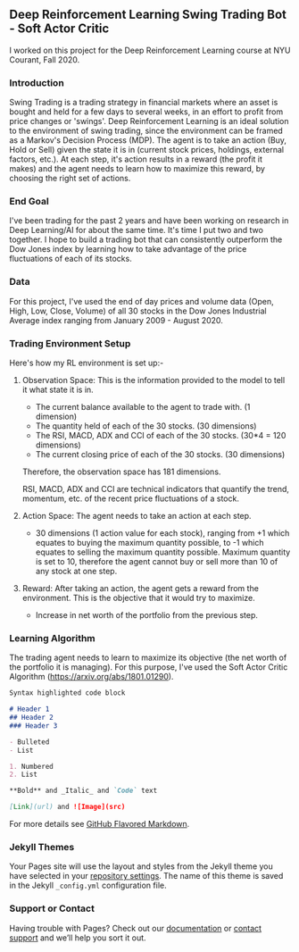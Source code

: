 ## Deep Reinforcement Learning Swing Trading Bot - Soft Actor Critic

I worked on this project for the Deep Reinforcement Learning course at NYU Courant, Fall 2020.

### Introduction

Swing Trading is a trading strategy in financial markets where an asset is bought and held for a few days to several weeks, in an effort to profit from price changes or 'swings'.
Deep Reinforcement Learning is an ideal solution to the environment of swing trading, since the environment can be framed as a Markov's Decision Process (MDP).
The agent is to take an action (Buy, Hold or Sell) given the state it is in (current stock prices, holdings, external factors, etc.). At each step, it's action results in a reward (the profit it makes) and the agent needs to learn how to maximize this reward, by choosing the right set of actions. 

### End Goal

I've been trading for the past 2 years and have been working on research in Deep Learning/AI for about the same time. It's time I put two and two together. I hope to build a trading bot that can consistently outperform the Dow Jones index by learning how to take advantage of the price fluctuations of each of its stocks.

### Data

For this project, I've used the end of day prices and volume data (Open, High, Low, Close, Volume) of all 30 stocks in the Dow Jones Industrial Average index ranging from January 2009 - August 2020.

### Trading Environment Setup

Here's how my RL environment is set up:-

1. Observation Space: This is the information provided to the model to tell it what state it is in.
   - The current balance available to the agent to trade with. (1 dimension)
   - The quantity held of each of the 30 stocks. (30 dimensions)
   - The RSI, MACD, ADX and CCI of each of the 30 stocks. (30*4 = 120 dimensions)
   - The current closing price of each of the 30 stocks. (30 dimensions)
   
   Therefore, the observation space has 181 dimensions. 
   
   RSI, MACD, ADX and CCI are technical indicators that quantify the trend, momentum, etc. of the recent price fluctuations of a stock.
 
 2. Action Space: The agent needs to take an action at each step.
    - 30 dimensions (1 action value for each stock), ranging from +1 which equates to buying the maximum quantity possible, to -1 which equates to selling the             maximum quantity possible. Maximum quantity is set to 10, therefore the agent cannot buy or sell more than 10 of any stock at one step.
 
 3. Reward: After taking an action, the agent gets a reward from the environment. This is the objective that it would try to maximize.
    - Increase in net worth of the portfolio from the previous step.
    
### Learning Algorithm

The trading agent needs to learn to maximize its objective (the net worth of the portfolio it is managing). For this purpose, I've used the Soft Actor Critic Algorithm (https://arxiv.org/abs/1801.01290). 

```markdown
Syntax highlighted code block

# Header 1
## Header 2
### Header 3

- Bulleted
- List

1. Numbered
2. List

**Bold** and _Italic_ and `Code` text

[Link](url) and ![Image](src)
```

For more details see [GitHub Flavored Markdown](https://guides.github.com/features/mastering-markdown/).

### Jekyll Themes

Your Pages site will use the layout and styles from the Jekyll theme you have selected in your [repository settings](https://github.com/sanatbatra/TradingDeepRL/settings). The name of this theme is saved in the Jekyll `_config.yml` configuration file.

### Support or Contact

Having trouble with Pages? Check out our [documentation](https://docs.github.com/categories/github-pages-basics/) or [contact support](https://github.com/contact) and we’ll help you sort it out.
